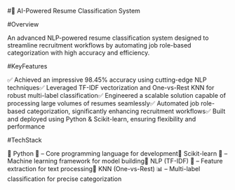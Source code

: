 #🚀 AI-Powered Resume Classification System

#Overview

An advanced NLP-powered resume classification system designed to streamline recruitment workflows by automating job role-based categorization with high accuracy and efficiency.

#KeyFeatures

✅ Achieved an impressive 98.45% accuracy using cutting-edge NLP techniques✅ Leveraged TF-IDF vectorization and One-vs-Rest KNN for robust multi-label classification✅ Engineered a scalable solution capable of processing large volumes of resumes seamlessly✅ Automated job role-based categorization, significantly enhancing recruitment workflows✅ Built and deployed using Python & Scikit-learn, ensuring flexibility and performance

#TechStack

🔹 Python 🐍 – Core programming language for development🔹 Scikit-learn 🤖 – Machine learning framework for model building🔹 NLP (TF-IDF) 📝 – Feature extraction for text processing🔹 KNN (One-vs-Rest) 📊 – Multi-label classification for precise categorization
